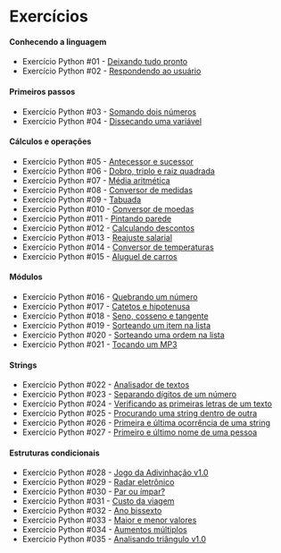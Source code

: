 # Exercícios

#### Conhecendo a linguagem

- Exercício Python #01 - [Deixando tudo pronto](./ex001.py)
- Exercício Python #02 - [Respondendo ao usuário](./ex002.py)

#### Primeiros passos

- Exercício Python #03 - [Somando dois números](./ex003.py)
- Exercício Python #04 - [Dissecando uma variável](./ex004.py)


#### Cálculos e operações

- Exercício Python #05 - [Antecessor e sucessor](./ex005.py)
- Exercício Python #06 - [Dobro, triplo e raiz quadrada](./ex006.py)
- Exercício Python #07 - [Média aritmética](./ex007.py)
- Exercício Python #08 - [Conversor de medidas](./ex008.py)
- Exercício Python #09 - [Tabuada](./ex009.py)
- Exercício Python #010 - [Conversor de moedas](./ex010.py)
- Exercício Python #011 - [Pintando parede](./ex011.py)
- Exercício Python #012 - [Calculando descontos](./ex012.py)
- Exercício Python #013 - [Reajuste salarial](./ex013.py)
- Exercício Python #014 - [Conversor de temperaturas](./ex014.py)
- Exercício Python #015 - [Aluguel de carros](./ex015.py)

#### Módulos

- Exercício Python #016 - [Quebrando um número](./ex016.py)
- Exercício Python #017 - [Catetos e hipotenusa](./ex017.py)
- Exercício Python #018 - [Seno, cosseno e tangente](./ex018.py)
- Exercício Python #019 - [Sorteando um item na lista](./ex019.py)
- Exercício Python #020 - [Sorteando uma ordem na lista](./ex020.py)
- Exercício Python #021 - [Tocando um MP3](./ex021.py)

#### Strings

- Exercício Python #022 - [Analisador de textos](./ex022.py)
- Exercício Python #023 - [Separando dígitos de um número](./ex023.py)
- Exercício Python #024 - [Verificando as primeiras letras de um texto](./ex024.py)
- Exercício Python #025 - [Procurando uma string dentro de outra](./ex025.py)
- Exercício Python #026 - [Primeira e última ocorrência de uma string](./ex026.py)
- Exercício Python #027 - [Primeiro e último nome de uma pessoa](./ex027.py)

#### Estruturas condicionais

- Exercício Python #028 - [Jogo da Adivinhação v1.0](./ex028.py)
- Exercício Python #029 - [Radar eletrônico](./ex029.py)
- Exercício Python #030 - [Par ou ímpar?](./ex030.py)
- Exercício Python #031 - [Custo da viagem](./ex031.py)
- Exercício Python #032 - [Ano bissexto](./ex032.py)
- Exercício Python #033 - [Maior e menor valores](./ex033.py)
- Exercício Python #034 - [Aumentos múltiplos](./ex034.py)
- Exercício Python #035 - [Analisando triângulo v1.0](./ex035.py)
